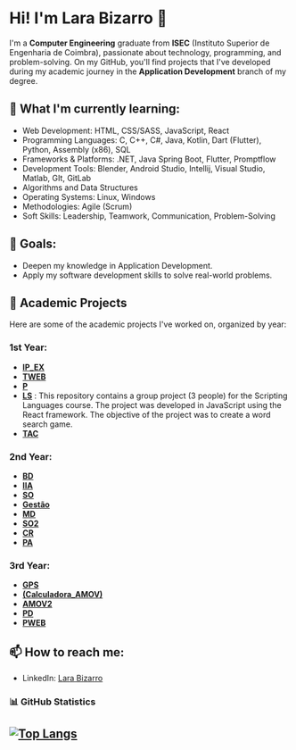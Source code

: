 # Hi! I'm Lara Bizarro 👋

I'm a **Computer Engineering** graduate from **ISEC** (Instituto Superior de Engenharia de Coimbra), passionate about technology, programming, and problem-solving.
On my GitHub, you'll find projects that I've developed during my academic journey in the **Application Development** branch of my degree.

## 🌱 What I'm currently learning:

- Web Development: HTML, CSS/SASS, JavaScript, React
- Programming Languages:  C, C++, C#, Java, Kotlin, Dart (Flutter), Python, Assembly (x86), SQL
- Frameworks & Platforms: .NET, Java Spring Boot, Flutter, Promptflow
- Development Tools: Blender, Android Studio, Intellij, Visual Studio, Matlab, GIt, GitLab
- Algorithms and Data Structures
- Operating Systems: Linux, Windows
- Methodologies: Agile (Scrum)
- Soft Skills: Leadership, Teamwork, Communication, Problem-Solving

## 🚀 Goals:

- Deepen my knowledge in Application Development.
- Apply my software development skills to solve real-world problems.

## 💼 Academic Projects

Here are some of the academic projects I've worked on, organized by year:

  ### 1st Year:
  - **[IP_EX](https://github.com/LaraFB/IP_EX.git)** 
  - **[TWEB](https://github.com/LaraFB/TWEB.git)** 
  - **[P](https://github.com/LaraFB/P.git)** 
  - **[LS](https://github.com/SophieRC/Trabalho_LS.git)** : This repository contains a group project (3 people) for the Scripting Languages course. The project was developed in JavaScript using the React framework. The objective of the project was to create a word search game.
  - **[TAC](https://github.com/LaraFB/TAC.git)** 
  
  ### 2nd Year:
  - **[BD](https://github.com/LaraFB/BD)** 
  - **[IIA](https://github.com/LaraFB/IIA)** 
  - **[SO](https://github.com/LaraFB/SO)** 
  - **[Gestão](https://github.com/LaraFB/Gestao)**
  - **[MD](https://github.com/LaraFB/MD)**
  - **[SO2](https://github.com/LaraFB/SO2)** 
  - **[CR](https://github.com/LaraFB/CR)**
  - **[PA](https://github.com/Programacao-Avancada-2025/tp-group-16)**

  
  ### 3rd Year:
  - **[GPS](https://github.com/LaraFB/GPS)**
  - **[(Calculadora_AMOV)](https://github.com/LaraFB/Calculadora_AM.git)** 
  - **[AMOV2](https://github.com/LaraFB/Contacts_App.git)**
  - **[PD](https://github.com/LaraFB/PD.git)**
  - **[PWEB](https://github.com/LaraFB/PWEB.git)**

## 📫 How to reach me:

- LinkedIn: [Lara Bizarro](https://www.linkedin.com/in/lara-bizarro/)


### 📊 GitHub Statistics

[![Top Langs](https://github-readme-stats.vercel.app/api/top-langs/?username=LaraFB&layout=compact&langs_count=5&theme=dark)](https://github.com/LaraFB)
---
